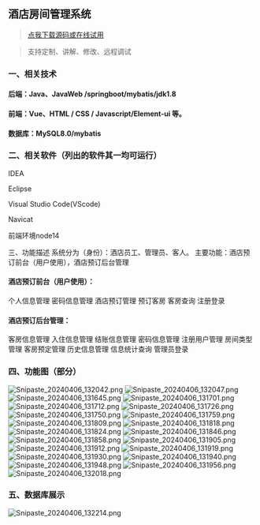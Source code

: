 ## 酒店房间管理系统

> [点我下载源码或在线试用](https://www.notmaker.com/detail/5a807a2b71d1486282dd41f512708218/ghbnew) 

> 支持定制、讲解、修改、远程调试


### 一、相关技术
#### 后端：Java、JavaWeb /springboot/mybatis/jdk1.8
#### 前端：Vue、HTML / CSS / Javascript/Element-ui 等。
#### 数据库：MySQL8.0/mybatis
### 二、相关软件（列出的软件其一均可运行）
IDEA

Eclipse

Visual Studio Code(VScode)

Navicat

前端环境node14

三、功能描述
系统分为（身份）：酒店员工、管理员、客人。
主要功能：酒店预订前台（用户使用），酒店预订后台管理

#### 酒店预订前台（用户使用）：
个人信息管理
密码信息管理
酒店预订管理
预订客房
客房查询
注册登录

#### 酒店预订后台管理：
客房信息管理
入住信息管理
结账信息管理
密码信息管理
注册用户管理
房间类型管理
客房预定管理
历史信息管理
信息统计查询
管理员登录

### 四、功能图（部分）
![Snipaste_20240406_132042.png](https://store.ptcc9.top/notmaker/user_upload/3bd80f18ce8947948de216e157f71105/2024-04-06%2013:31:35_Snipaste_2024-04-06_13-20-42.png)
![Snipaste_20240406_132047.png](https://store.ptcc9.top/notmaker/user_upload/3bd80f18ce8947948de216e157f71105/2024-04-06%2013:31:50_Snipaste_2024-04-06_13-20-47.png)
![Snipaste_20240406_131645.png](https://store.ptcc9.top/notmaker/user_upload/3bd80f18ce8947948de216e157f71105/2024-04-06%2013:31:24_Snipaste_2024-04-06_13-16-45.png)
![Snipaste_20240406_131701.png](https://store.ptcc9.top/notmaker/user_upload/3bd80f18ce8947948de216e157f71105/2024-04-06%2013:32:14_Snipaste_2024-04-06_13-17-01.png)
![Snipaste_20240406_131712.png](https://store.ptcc9.top/notmaker/user_upload/3bd80f18ce8947948de216e157f71105/2024-04-06%2013:32:22_Snipaste_2024-04-06_13-17-12.png)
![Snipaste_20240406_131726.png](https://store.ptcc9.top/notmaker/user_upload/3bd80f18ce8947948de216e157f71105/2024-04-06%2013:32:32_Snipaste_2024-04-06_13-17-26.png)
![Snipaste_20240406_131750.png](https://store.ptcc9.top/notmaker/user_upload/3bd80f18ce8947948de216e157f71105/2024-04-06%2013:32:38_Snipaste_2024-04-06_13-17-50.png)
![Snipaste_20240406_131759.png](https://store.ptcc9.top/notmaker/user_upload/3bd80f18ce8947948de216e157f71105/2024-04-06%2013:32:42_Snipaste_2024-04-06_13-17-59.png)
![Snipaste_20240406_131809.png](https://store.ptcc9.top/notmaker/user_upload/3bd80f18ce8947948de216e157f71105/2024-04-06%2013:32:48_Snipaste_2024-04-06_13-18-09.png)
![Snipaste_20240406_131818.png](https://store.ptcc9.top/notmaker/user_upload/3bd80f18ce8947948de216e157f71105/2024-04-06%2013:33:08_Snipaste_2024-04-06_13-18-18.png)
![Snipaste_20240406_131824.png](https://store.ptcc9.top/notmaker/user_upload/3bd80f18ce8947948de216e157f71105/2024-04-06%2013:33:14_Snipaste_2024-04-06_13-18-24.png)
![Snipaste_20240406_131846.png](https://store.ptcc9.top/notmaker/user_upload/3bd80f18ce8947948de216e157f71105/2024-04-06%2013:33:21_Snipaste_2024-04-06_13-18-46.png)
![Snipaste_20240406_131858.png](https://store.ptcc9.top/notmaker/user_upload/3bd80f18ce8947948de216e157f71105/2024-04-06%2013:33:28_Snipaste_2024-04-06_13-18-58.png)
![Snipaste_20240406_131905.png](https://store.ptcc9.top/notmaker/user_upload/3bd80f18ce8947948de216e157f71105/2024-04-06%2013:33:38_Snipaste_2024-04-06_13-19-05.png)
![Snipaste_20240406_131912.png](https://store.ptcc9.top/notmaker/user_upload/3bd80f18ce8947948de216e157f71105/2024-04-06%2013:33:48_Snipaste_2024-04-06_13-19-12.png)
![Snipaste_20240406_131919.png](https://store.ptcc9.top/notmaker/user_upload/3bd80f18ce8947948de216e157f71105/2024-04-06%2013:33:54_Snipaste_2024-04-06_13-19-19.png)
![Snipaste_20240406_131930.png](https://store.ptcc9.top/notmaker/user_upload/3bd80f18ce8947948de216e157f71105/2024-04-06%2013:34:00_Snipaste_2024-04-06_13-19-30.png)
![Snipaste_20240406_131940.png](https://store.ptcc9.top/notmaker/user_upload/3bd80f18ce8947948de216e157f71105/2024-04-06%2013:34:07_Snipaste_2024-04-06_13-19-40.png)
![Snipaste_20240406_131948.png](https://store.ptcc9.top/notmaker/user_upload/3bd80f18ce8947948de216e157f71105/2024-04-06%2013:34:14_Snipaste_2024-04-06_13-19-48.png)
![Snipaste_20240406_131956.png](https://store.ptcc9.top/notmaker/user_upload/3bd80f18ce8947948de216e157f71105/2024-04-06%2013:34:26_Snipaste_2024-04-06_13-19-56.png)
![Snipaste_20240406_132018.png](https://store.ptcc9.top/notmaker/user_upload/3bd80f18ce8947948de216e157f71105/2024-04-06%2013:34:42_Snipaste_2024-04-06_13-20-18.png)
### 五、数据库展示
![Snipaste_20240406_132214.png](https://store.ptcc9.top/notmaker/user_upload/3bd80f18ce8947948de216e157f71105/2024-04-06%2013:35:56_Snipaste_2024-04-06_13-22-14.png)
